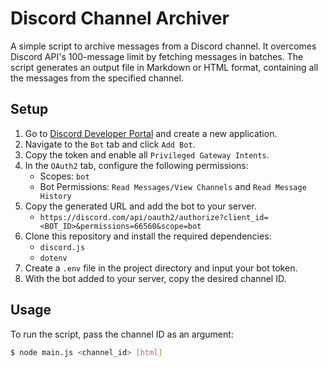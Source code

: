 # Discord Channel Archiver

A simple script to archive messages from a Discord channel. It overcomes Discord API's 100-message limit by fetching messages in batches. The script generates an output file in Markdown or HTML format, containing all the messages from the specified channel.

## Setup

1. Go to [Discord Developer Portal](https://discord.com/developers/applications) and create a new application.
2. Navigate to the `Bot` tab and click `Add Bot`.
3. Copy the token and enable all `Privileged Gateway Intents`.
4. In the `OAuth2` tab, configure the following permissions:
    - Scopes: `bot`
    - Bot Permissions: `Read Messages/View Channels` and `Read Message History`
5. Copy the generated URL and add the bot to your server.
    - `https://discord.com/api/oauth2/authorize?client_id=<BOT_ID>&permissions=66560&scope=bot`
6. Clone this repository and install the required dependencies:
    - `discord.js`
    - `dotenv`
7. Create a `.env` file in the project directory and input your bot token.
8. With the bot added to your server, copy the desired channel ID.

## Usage

To run the script, pass the channel ID as an argument:

```sh
$ node main.js <channel_id> [html]
